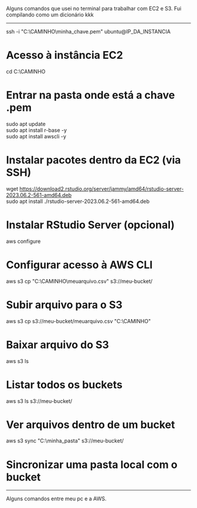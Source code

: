 Alguns comandos que usei no terminal para trabalhar com EC2 e S3. Fui compilando como um dicionário kkk

---

ssh -i "C:\CAMINHO\minha_chave.pem" ubuntu@IP_DA_INSTANCIA  
# Acesso à instância EC2

cd C:\CAMINHO  
# Entrar na pasta onde está a chave .pem

sudo apt update  
sudo apt install r-base -y  
sudo apt install awscli -y  
# Instalar pacotes dentro da EC2 (via SSH)

wget https://download2.rstudio.org/server/jammy/amd64/rstudio-server-2023.06.2-561-amd64.deb  
sudo apt install ./rstudio-server-2023.06.2-561-amd64.deb  
# Instalar RStudio Server (opcional)

aws configure  
# Configurar acesso à AWS CLI

aws s3 cp "C:\CAMINHO\meuarquivo.csv" s3://meu-bucket/  
# Subir arquivo para o S3

aws s3 cp s3://meu-bucket/meuarquivo.csv "C:\CAMINHO"  
# Baixar arquivo do S3

aws s3 ls  
# Listar todos os buckets

aws s3 ls s3://meu-bucket/  
# Ver arquivos dentro de um bucket

aws s3 sync "C:\minha_pasta" s3://meu-bucket/  
# Sincronizar uma pasta local com o bucket

---

Alguns comandos entre meu pc e a AWS.
